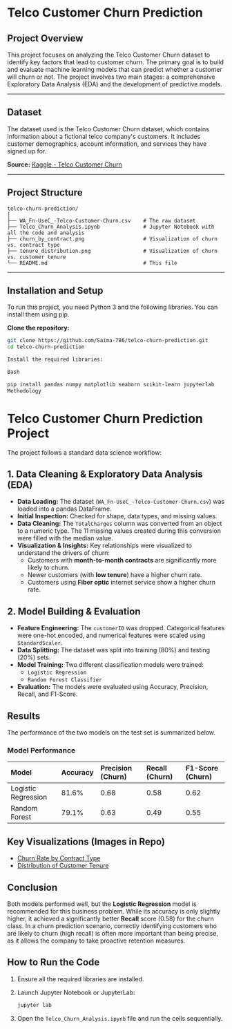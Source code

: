 # Telco Customer Churn Prediction

## Project Overview
This project focuses on analyzing the Telco Customer Churn dataset to identify key factors that lead to customer churn. The primary goal is to build and evaluate machine learning models that can predict whether a customer will churn or not. The project involves two main stages: a comprehensive Exploratory Data Analysis (EDA) and the development of predictive models.

---

## Dataset
The dataset used is the Telco Customer Churn dataset, which contains information about a fictional telco company's customers. It includes customer demographics, account information, and services they have signed up for.

**Source:** [Kaggle - Telco Customer Churn](https://www.kaggle.com/datasets/blastchar/telco-customer-churn)

---

## Project Structure
```text
telco-churn-prediction/
│
├── WA_Fn-UseC_-Telco-Customer-Churn.csv    # The raw dataset
├── Telco_Churn_Analysis.ipynb              # Jupyter Notebook with all the code and analysis
├── churn_by_contract.png                   # Visualization of churn vs. contract type
├── tenure_distribution.png                 # Visualization of churn vs. customer tenure
└── README.md                               # This file
```

---

## Installation and Setup

To run this project, you need Python 3 and the following libraries. You can install them using pip.

**Clone the repository:**
```bash
git clone https://github.com/Saima-786/telco-churn-prediction.git
cd telco-churn-prediction

Install the required libraries:

Bash

pip install pandas numpy matplotlib seaborn scikit-learn jupyterlab
Methodology
```
# Telco Customer Churn Prediction Project

The project follows a standard data science workflow:

## 1. Data Cleaning & Exploratory Data Analysis (EDA)

* **Data Loading:** The dataset (`WA_Fn-UseC_-Telco-Customer-Churn.csv`) was loaded into a pandas DataFrame.
* **Initial Inspection:** Checked for shape, data types, and missing values.
* **Data Cleaning:** The `TotalCharges` column was converted from an object to a numeric type. The 11 missing values created during this conversion were filled with the median value.
* **Visualization & Insights:** Key relationships were visualized to understand the drivers of churn:
    * Customers with **month-to-month contracts** are significantly more likely to churn.
    * Newer customers (with **low tenure**) have a higher churn rate.
    * Customers using **Fiber optic** internet service show a higher churn rate.

## 2. Model Building & Evaluation

* **Feature Engineering:** The `customerID` was dropped. Categorical features were one-hot encoded, and numerical features were scaled using `StandardScaler`.
* **Data Splitting:** The dataset was split into training (80%) and testing (20%) sets.
* **Model Training:** Two different classification models were trained:
    * `Logistic Regression`
    * `Random Forest Classifier`
* **Evaluation:** The models were evaluated using Accuracy, Precision, Recall, and F1-Score.

## Results

The performance of the two models on the test set is summarized below.

### Model Performance

| Model | Accuracy | Precision (Churn) | Recall (Churn) | F1-Score (Churn) |
| :--- | :--- | :--- | :--- | :--- |
| Logistic Regression | 81.6% | 0.68 | 0.58 | 0.62 |
| Random Forest | 79.1% | 0.63 | 0.49 | 0.55 |

## Key Visualizations (Images in Repo)

* [Churn Rate by Contract Type](churn_by_contract.png)
* [Distribution of Customer Tenure](tenure_distribution.png)

## Conclusion

Both models performed well, but the **Logistic Regression** model is recommended for this business problem. While its accuracy is only slightly higher, it achieved a significantly better **Recall** score (0.58) for the churn class. In a churn prediction scenario, correctly identifying customers who are likely to churn (high recall) is often more important than being precise, as it allows the company to take proactive retention measures.

## How to Run the Code

1.  Ensure all the required libraries are installed.
2.  Launch Jupyter Notebook or JupyterLab:

    ```bash
    jupyter lab
    ```

3.  Open the `Telco_Churn_Analysis.ipynb` file and run the cells sequentially.
